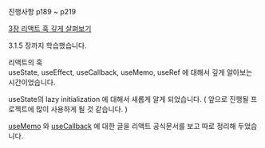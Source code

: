진행사항 p189 ~ p219   

[3장 리액트 훅 깊게 살펴보기](https://inblog.ai/luke/3%EC%9E%A5-%EB%A6%AC%EC%95%A1%ED%8A%B8-%ED%9B%85-%EA%B9%8A%EA%B2%8C-%EC%82%B4%ED%8E%B4%EB%B3%B4%EA%B8%B0-17053?traffic_type=internal)   

3.1.5 장까지 학습했습니다.   

리액트의 훅   
useState, useEffect, useCallback, useMemo, useRef 에 대해서 깊게 알아보는 시간이었습니다.   

useState의 lazy initialization 에 대해서 새롭게 알게 되었습니다. ( 앞으로 진행될 프로젝트에 많이 사용하게 될 것 같습니다. )   

[useMemo](https://inblog.ai/luke/usememo-17026?traffic_type=internal) 와 [useCallback](https://inblog.ai/luke/usecallback-%ED%8C%8C%ED%97%A4%EC%B9%98%EA%B8%B0-17038?traffic_type=internal) 에 대한 글을 리액트 공식문서를 보고 따로 정리해 두었습니다.   

